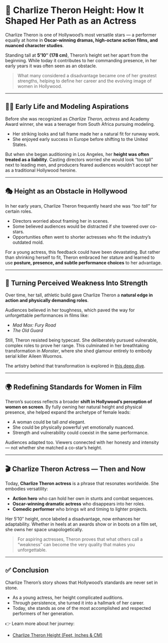 # 🌟 Charlize Theron Height: How It Shaped Her Path as an Actress  

Charlize Theron is one of Hollywood’s most versatile stars — a performer equally at home in **Oscar-winning dramas, high-octane action films, and nuanced character studies**.  

Standing tall at **5′10″ (178 cm)**, Theron’s height set her apart from the beginning. While today it contributes to her commanding presence, in her early years it was often seen as an obstacle.  

> What many considered a disadvantage became one of her greatest strengths, helping to define her career and the evolving image of women in Hollywood.  

---

## 👩‍🎤 Early Life and Modeling Aspirations  

Before she was recognized as *Charlize Theron, actress* and Academy Award winner, she was a teenager from South Africa pursuing modeling.  

- Her striking looks and tall frame made her a natural fit for runway work.  
- She enjoyed early success in Europe before shifting to the United States.  

But when she began auditioning in Los Angeles, her **height was often treated as a liability**. Casting directors worried she would look “too tall” next to leading men, and producers feared audiences wouldn’t accept her as a traditional Hollywood heroine.  

---

## 🎭 Height as an Obstacle in Hollywood  

In her early years, Charlize Theron frequently heard she was *“too tall”* for certain roles.  

- Directors worried about framing her in scenes.  
- Some believed audiences would be distracted if she towered over co-stars.  
- Opportunities often went to shorter actresses who fit the industry’s outdated mold.  

For a young actress, this feedback could have been devastating. But rather than shrinking herself to fit, Theron embraced her stature and learned to use **posture, presence, and subtle performance choices** to her advantage.  

---

## 💪 Turning Perceived Weakness Into Strength  

Over time, her tall, athletic build gave Charlize Theron a **natural edge in action and physically demanding roles**.  

Audiences believed in her toughness, which paved the way for unforgettable performances in films like:  
- *Mad Max: Fury Road*  
- *The Old Guard*  

Still, Theron resisted being typecast. She deliberately pursued vulnerable, complex roles to prove her range. This culminated in her breathtaking transformation in *Monster*, where she shed glamour entirely to embody serial killer Aileen Wuornos.  

The artistry behind that transformation is explored in [this deep dive](https://flipthemoviescript.com/charlize-theron-monster-makeup-transformation/).  

---

## 🌍 Redefining Standards for Women in Film  

Theron’s success reflects a broader **shift in Hollywood’s perception of women on screen**. By fully owning her natural height and physical presence, she helped expand the archetype of female leads:  

- A woman could be tall *and* elegant.  
- She could be physically powerful yet emotionally nuanced.  
- Strength and vulnerability could coexist in the same performance.  

Audiences adapted too. Viewers connected with her honesty and intensity — not whether she matched a co-star’s height.  

---

## 🎬 Charlize Theron Actress — Then and Now  

Today, **Charlize Theron actress** is a phrase that resonates worldwide. She embodies versatility:  

- **Action hero** who can hold her own in stunts and combat sequences.  
- **Oscar-winning dramatic actress** who disappears into her roles.  
- **Comedic performer** who brings wit and timing to lighter projects.  

Her 5′10″ height, once labeled a disadvantage, now enhances her adaptability. Whether in heels at an awards show or in boots on a film set, she owns her space unapologetically.  

> For aspiring actresses, Theron proves that what others call a “weakness” can become the very quality that makes you unforgettable.  

---

## ✅ Conclusion  

Charlize Theron’s story shows that Hollywood’s standards are never set in stone.  

- As a young actress, her height complicated auditions.  
- Through persistence, she turned it into a hallmark of her career.  
- Today, she stands as one of the most accomplished and respected performers of her generation.  

👉 Learn more about her journey:  
- [Charlize Theron Height (Feet, Inches & CM)](https://flipthemoviescript.com/charlize-theron-height/)  
 
